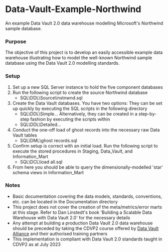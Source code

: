 # Data-Vault-Example-Northwind

An example Data Vault 2.0 data warehouse modelling Microsoft's Northwind sample database.


### Purpose

The objective of this project is to develop an easily accessible example data warehouse illustrating how to model the well-known Northwind sample database using the Data Vault 2.0 modelling standards.


### Setup

1. Set up a new SQL Server instance to hold the five component databases
2. Run the following script to create the source Northwind database
	* SQL\DDL\Source\instnwnd.sql
3. Create the Data Vault databases. You have two options:
   They can be set up quickly by executing the SQL scripts in the following directory
	* SQL\DDL\Simple\...
   Alternatively, they can be created in a step-by-step fashion by executing the scripts within
	* SQL\DDL\Detailed\...
4. Conduct the one-off load of ghost records into the necessary raw Data Vault tables
	* SQL\DML\ghost records.sql
5. Confirm setup is correct with an initial load. Run the following script to execute the stored procedures in Staging, Data_Vault, and Information_Mart
	* SQL\DCL\load all.sql
6. From here you should be able to query the dimensionally-modelled 'star' schema views in Information_Mart


### Notes

- Basic documentation covering the data models, standards, conventions, etc. can be located in the Documentation directory
- This project does not cover the creation of the meta/metrics/error marts at this stage. Refer to Dan Linstedt's book 'Building a Scalable Data Warehouse with Data Vault 2.0' for the necessary details
- Any attempt at building a production Data Vault 2.0 data warehouse should be preceded by taking the CDVP2 course offered by [Data Vault Alliance](https://datavaultalliance.com/) and their authorised training partners
- This implementation is compliant with Data Vault 2.0 standards taught in CDVP2 as at July 2023